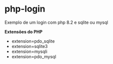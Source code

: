 # php-login

Exemplo de um login com php 8.2 e sqlite ou mysql

**Extensões do PHP**

* extension=pdo_sqlite
* extension=sqlite3
* extension=mysqli
* extension=pdo_mysql
